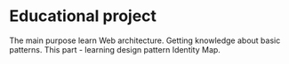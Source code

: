 
Educational project
===================

The main purpose learn Web architecture.
Getting knowledge about basic patterns.
This part - learning design pattern Identity Map.

